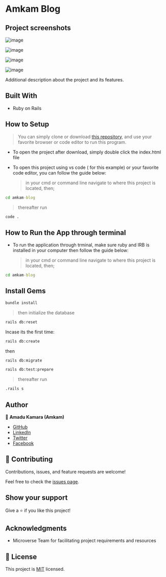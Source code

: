 # Amkam Blog

> 

## Project screenshots

![image](https://user-images.githubusercontent.com/50941074/161973727-d2c4d404-bf03-4513-b312-f6321bed3516.png)

![image](https://user-images.githubusercontent.com/50941074/161249966-dd04aa9c-eeff-4498-b296-e94cdd124560.png)

![image](https://user-images.githubusercontent.com/50941074/161249804-51cd1395-58e2-4887-bc6b-67afe96324b0.png)

![image](https://user-images.githubusercontent.com/50941074/161250215-a66d3499-32a2-4c59-bbd5-dac06e4fe28d.png)

Additional description about the project and its features.

## Built With

- Ruby on Rails


## How to Setup

> You can simply clone or download [this repository](https://github.com/AmaduKamara/amkam-blog), and use your favorite browser or code editor to run this program.

- To open the project after download, simply double click the index.html file

- To open this project using vs code ( for this example) or your favorite code editor, you can follow the guide below:
  > in your cmd or command line navigate to where this project is located, then;

```cmd
cd amkam-blog
```

> thereafter run

```cmd
code .
```

## How to Run the App through terminal

- To run the application through trminal, make sure ruby and IRB is installed in your computer then follow the guide below:
  > in your cmd or command line navigate to where this project is located, then;

```cmd
cd amkam-blog
```

## Install Gems

```cmd
bundle install
```
> then initialize the database

```cmd
rails db:reset
```
Incase its the first time:

```cmd
rails db:create
```
then

```cmd
rails db:migrate
```
```cmd
rails db:test:prepare
```

> thereafter run

```cmd
.rails s
```

## Author
👤 **Amadu Kamara (Amkam)**

- [GitHub](https://github.com/AmaduKamara)
- [LinkedIn](https://www.linkedin.com/in/amadu-kamara-3b60a25b)
- [Twitter](https://twitter.com/DevAmkam)
- [Facebook](https://www.facebook.com/amadus.kamara.7)

## 🤝 Contributing

Contributions, issues, and feature requests are welcome!

Feel free to check the [issues page](https://github.com/AmaduKamara/amkam-blog/issues).

## Show your support

Give a ⭐️ if you like this project!

## Acknowledgments

- Microverse Team for facilitating project requirements and resources

## 📝 License

This project is [MIT](./MIT.md) licensed.
